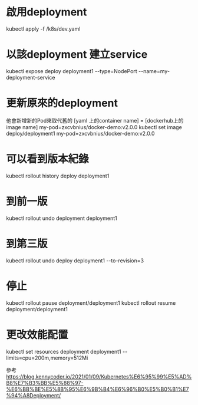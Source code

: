 # 啟用deployment
kubectl apply -f /k8s/dev.yaml

# 以該deployment 建立service
kubectl expose deploy deployment1 --type=NodePort --name=my-deployment-service

# 更新原來的deployment
他會新增新的Pod來取代舊的 
[yaml 上的container name] = [dockerhub上的image name]
my-pod=zxcvbnius/docker-demo:v2.0.0
kubectl set image deploy/deployment1 my-pod=zxcvbnius/docker-demo:v2.0.0

# 可以看到版本紀錄
kubectl rollout history deploy deployment1

# 到前一版
kubectl rollout undo deployment deployment1

# 到第三版
kubectl rollout undo deploy deployment1 --to-revision=3

# 停止
kubectl rollout pause deployment/deployment1
kubectl rollout resume deployment/deployment1

# 更改效能配置
kubectl set resources deployment deployment1 --limits=cpu=200m,memory=512Mi

參考
https://blog.kennycoder.io/2021/01/09/Kubernetes%E6%95%99%E5%AD%B8%E7%B3%BB%E5%88%97-%E6%BB%BE%E5%8B%95%E6%9B%B4%E6%96%B0%E5%B0%B1%E7%94%A8Deployment/